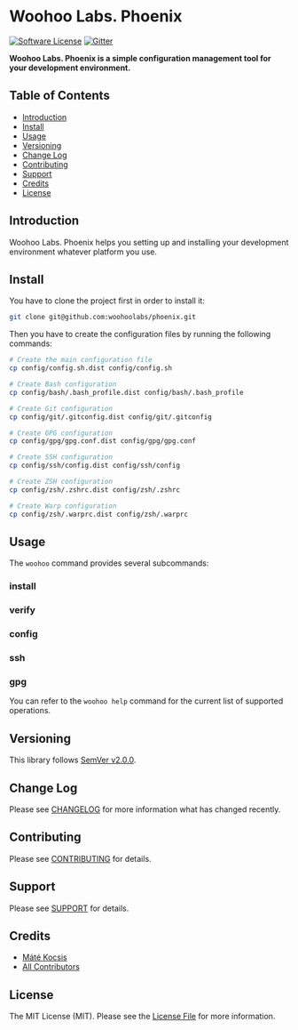 # Woohoo Labs. Phoenix

[![Software License][ico-license]](LICENSE.md)
[![Gitter][ico-gitter]][link-gitter]

**Woohoo Labs. Phoenix is a simple configuration management tool for your development environment.**

## Table of Contents

* [Introduction](#introduction)
* [Install](#install)
* [Usage](#usage)
* [Versioning](#versioning)
* [Change Log](#change-log)
* [Contributing](#contributing)
* [Support](#support)
* [Credits](#credits)
* [License](#license)

## Introduction

Woohoo Labs. Phoenix helps you setting up and installing your development environment whatever platform you use.

## Install

You have to clone the project first in order to install it:

```bash
git clone git@github.com:woohoolabs/phoenix.git
```

Then you have to create the configuration files by running the following commands:

```bash
# Create the main configuration file
cp config/config.sh.dist config/config.sh

# Create Bash configuration
cp config/bash/.bash_profile.dist config/bash/.bash_profile

# Create Git configuration
cp config/git/.gitconfig.dist config/git/.gitconfig

# Create GPG configuration
cp config/gpg/gpg.conf.dist config/gpg/gpg.conf

# Create SSH configuration
cp config/ssh/config.dist config/ssh/config

# Create ZSH configuration
cp config/zsh/.zshrc.dist config/zsh/.zshrc

# Create Warp configuration
cp config/zsh/.warprc.dist config/zsh/.warprc
```

## Usage

The `woohoo` command provides several subcommands:

### install

### verify

### config

### ssh

### gpg

You can refer to the `woohoo help` command for the current list of supported operations. 

## Versioning

This library follows [SemVer v2.0.0](http://semver.org/).

## Change Log

Please see [CHANGELOG](CHANGELOG.md) for more information what has changed recently.

## Contributing

Please see [CONTRIBUTING](CONTRIBUTING.md) for details.

## Support

Please see [SUPPORT](SUPPORT.md) for details.

## Credits

- [Máté Kocsis][link-author]
- [All Contributors][link-contributors]

## License

The MIT License (MIT). Please see the [License File](LICENSE.md) for more information.

[ico-license]: https://img.shields.io/badge/license-MIT-brightgreen.svg
[ico-gitter]: https://badges.gitter.im/woohoolabs/phoenix.svg

[link-author]: https://github.com/kocsismate
[link-contributors]: ../../contributors
[link-gitter]: https://gitter.im/woohoolabs/phoenix?utm_source=badge&utm_medium=badge&utm_campaign=pr-badge

